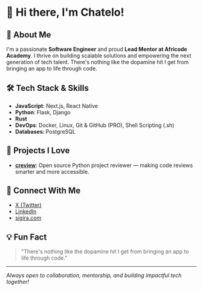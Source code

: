 # 👋 Hi there, I'm Chatelo!

## 🚀 About Me
I'm a passionate **Software Engineer** and proud **Lead Mentor at Africode Academy**. I thrive on building scalable solutions and empowering the next generation of tech talent. There's nothing like the dopamine hit I get from bringing an app to life through code.

## 🛠️ Tech Stack & Skills
- **JavaScript**: Next.js, React Native
- **Python**: Flask, Django
- **Rust**
- **DevOps**: Docker, Linux, Git & GitHub (PRO), Shell Scripting (.sh)
- **Databases**: PostgreSQL

## 🌟 Projects I Love
- **[creview](https://github.com/Chatelo/creview)**: Open source Python project reviewer — making code reviews smarter and more accessible.

## 👥 Connect With Me
- [X (Twitter)](https://x.com/Chatelobenna)
- [LinkedIn](https://www.linkedin.com/in/benard-ronoh)
- [sigira.com](https://sigira.com)

## 💡 Fun Fact
> "There's nothing like the dopamine hit I get from bringing an app to life through code."

---

_Always open to collaboration, mentorship, and building impactful tech together!_